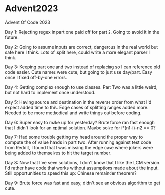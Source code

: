 # Advent2023
Advent Of Code 2023

Day 1: Rejecting regex in part one paid off for part 2.  Going to avoid it in the future.

Day 2: Going to assume inputs are correct, dangerous in the real world but safe here I think.  Lots of .split here, could write a more elegant parser I think.

Day 3: Keeping part one and two instead of replacing so I can reference old code easier.  Cute names were cute, but going to just use day/part.
       Easy once I fixed off-by-one errors.

Day 4: Getting complex enough to use classes.  Part Two was a little weird, but not hard to implement once understood.

Day 5: Having source and destination in the reverse order from what I'd expect added time to this.  Edge cases of splitting ranges added more.
       Needed to be more methodical and write things out before coding.

Day 6: Super easy to make up for yesterday?  Brute force ran fast enough that I didn't look for an optimal solution.  Maybe solve for i*(n1-i)-n2 == 0?

Day 7: Had some trouble getting my head around the proper way to compute the of value hands in part two.  After running against test code from Reddit, I found that I was missing the edge case where jokers were being added to themselves to hit the target number.

Day 8: Now that I've seen solutions, I don't know that I like the LCM version.  I'd rather have code that works without assumptions made about the input.  Still opportunities to speed this up: Chinese remainder theorem?

Day 9: Brute force was fast and easy, didn't see an obvious algorithm to get cute.
